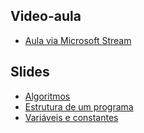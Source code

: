 ## Video-aula

- [Aula via Microsoft Stream](https://web.microsoftstream.com/video/4957b3a6-d535-4fa1-8380-ccb37e9c8d40)

## Slides

- [Algoritmos](https://docs.google.com/presentation/d/e/2PACX-1vRVUsTdGZ4GKtSKmV9_uNDhvQHcJG8HnrEt-6PFD1A08UwpxY7vOSktL1s5qkjz7Q/pub?start=false&loop=false&delayms=3000)
- [Estrutura de um programa](https://docs.google.com/presentation/d/e/2PACX-1vSLaUCTOWEqota505iW7IMBNW6kM_3UOGibg6rrwhunHRXdS8OkMHoJ3dcDIYH3EQ/pub?start=false&loop=false&delayms=3000)
- [Variáveis e constantes](https://docs.google.com/presentation/d/e/2PACX-1vRoomGbBwkNR91eoA77ds1kQQMmvAyG6fHbXeDQkGCk3_myUBZ3hrO2D_17gUJF_Q/pub?start=false&loop=false&delayms=3000)
